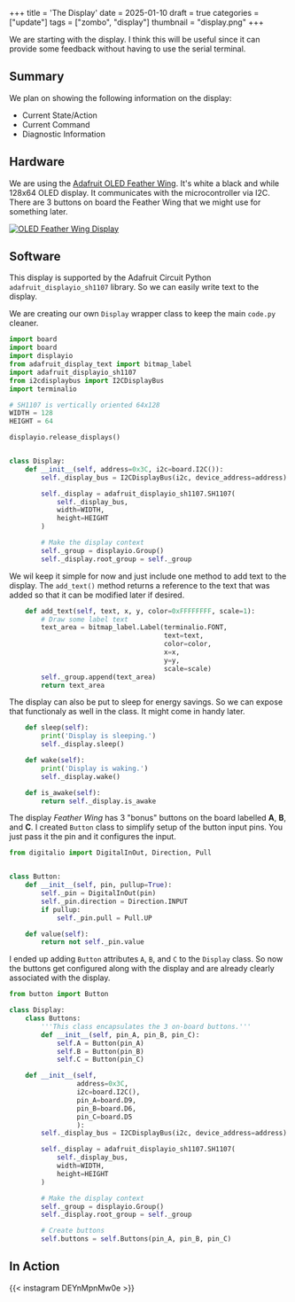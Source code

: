+++
title = 'The Display'
date = 2025-01-10
draft = true
categories = ["update"]
tags = ["zombo", "display"]
thumbnail = "display.png"
+++

We are starting with the display. I think this will be useful since it can
provide some feedback without having to use the serial terminal.

## Summary

We plan on showing the following information on the display:

- Current State/Action
- Current Command
- Diagnostic Information

## Hardware

We are using the [Adafruit OLED Feather Wing][feather-wing-oled].  It's white a
black and while 128x64 OLED display.  It communicates with the microcontroller
via I2C.  There are 3 buttons on board the Feather Wing that we might use for
something later.

[![OLED Feather Wing Display](display.png "OLED Feather Wing Display")](display.png)

## Software

This display is supported by the Adafruit Circuit Python
`adafruit_displayio_sh1107` library.  So we can easily write text to the
display.

We are creating our own `Display` wrapper class to keep the main `code.py` cleaner.

```python
import board
import board
import displayio
from adafruit_display_text import bitmap_label
import adafruit_displayio_sh1107
from i2cdisplaybus import I2CDisplayBus
import terminalio

# SH1107 is vertically oriented 64x128
WIDTH = 128
HEIGHT = 64

displayio.release_displays()


class Display:
    def __init__(self, address=0x3C, i2c=board.I2C()):
        self._display_bus = I2CDisplayBus(i2c, device_address=address)

        self._display = adafruit_displayio_sh1107.SH1107(
            self._display_bus,
            width=WIDTH,
            height=HEIGHT
        )

        # Make the display context
        self._group = displayio.Group()
        self._display.root_group = self._group
```

We wil keep it simple for now and just include one method to add text to the
display.  The `add_text()` method returns a reference to the text that was
added so that it can be modified later if desired.

```python
    def add_text(self, text, x, y, color=0xFFFFFFFF, scale=1):
        # Draw some label text
        text_area = bitmap_label.Label(terminalio.FONT,
                                       text=text,
                                       color=color,
                                       x=x,
                                       y=y,
                                       scale=scale)
        self._group.append(text_area)
        return text_area

```

The display can also be put to sleep for energy savings.  So we can expose that
functionaly as well in the class.  It might come in handy later.

```python
    def sleep(self):
        print('Display is sleeping.')
        self._display.sleep()

    def wake(self):
        print('Display is waking.')
        self._display.wake()

    def is_awake(self):
        return self._display.is_awake
```

The display _Feather Wing_ has 3 "bonus" buttons on the board
labelled __A__, __B__, and __C__.  I created `Button` class to simplify setup
of the button input pins.  You just pass it the pin and it configures the
input.

```python
from digitalio import DigitalInOut, Direction, Pull


class Button:
    def __init__(self, pin, pullup=True):
        self._pin = DigitalInOut(pin)
        self._pin.direction = Direction.INPUT
        if pullup:
            self._pin.pull = Pull.UP

    def value(self):
        return not self._pin.value
```

I ended up adding `Button` attributes `A`, `B`, and `C` to the `Display` class.
So now the buttons get configured along with the display and are already
clearly associated with the display.

```python {linenos=table,hl_lines=[1, "4-9", "14-16", 31]}
from button import Button

class Display:
    class Buttons:
        '''This class encapsulates the 3 on-board buttons.'''
        def __init__(self, pin_A, pin_B, pin_C):
            self.A = Button(pin_A)
            self.B = Button(pin_B)
            self.C = Button(pin_C)

    def __init__(self,
                 address=0x3C,
                 i2c=board.I2C(),
                 pin_A=board.D9,
                 pin_B=board.D6,
                 pin_C=board.D5
                 ):
        self._display_bus = I2CDisplayBus(i2c, device_address=address)

        self._display = adafruit_displayio_sh1107.SH1107(
            self._display_bus,
            width=WIDTH,
            height=HEIGHT
        )

        # Make the display context
        self._group = displayio.Group()
        self._display.root_group = self._group

        # Create buttons
        self.buttons = self.Buttons(pin_A, pin_B, pin_C)

```

## In Action

{{< instagram DEYnMpnMw0e >}}

[feather-wing-oled]: https://www.adafruit.com/product/4650
